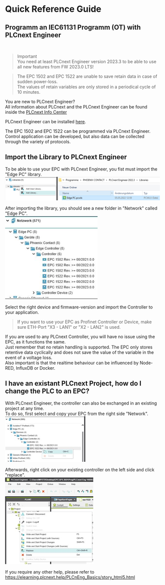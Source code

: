 # Quick Reference Guide<br>

## Programm an IEC61131 Programm (OT) with PLCnext Engineer
<BR>

>Important <br>
You need at least PLCnext Engineer version 2023.3 to be able to  use all new features from FW 2023.0 LTS!

>The EPC 1502 and EPC 1522 are unable to save retain data in case of sudden power-loss. <br> The values of retain variables are only stored in a periodical cycle of 10 minutes.

You are new to PLCnext Engineer? <br>
All information about PLCnext and the PLCnext Engineer can be found inside the [PLCnext Info Center](https://www.plcnext.help/te/Where_to_start/PLCnext_Beginners_Guide.htm) <br>

PLCnext Engineer can be installed [here](https://www.phoenixcontact.com/de-de/produkte/programmier-software-plcnext-engineer-1046008). <br>

The EPC 1502 and EPC 1522 can be programmed via PLCnext Engineer. Control application can be developed, but also data can be collected through the variety of protocols.

## Import the Library to PLCnext Engineer
To be able to use your EPC with PLCnext Engineer, you fist must import the "Edge PC" library. <br>
![Engineer_Import](/FW_2022/images/Engineer_Import.JPG) <br>

After importing the library, you should see a new folder in "Network" called "Edge PC".  <br>
![Engineer_Network](/FW_2023/images/Engineer23_2.jpg) <br>

Select the right device and firmware-version and import the Controller to your application.

> If you want to use your EPC as Profinet Controller or Device, make sure ETH-Port "X3 - LAN1" or "X2 - LAN2" is used.

If you are used to any PLCnext Controller, you will have no issue using the EPC, as it functions the same. <br>
Just remember that no retain handling is supported. The EPC only stores retentive data cyclically and does not save the value of the variable in the event of a voltage loss. <br>
Also important is that the realtime behaviour can be influenced by Node-RED, InfluxDB or Docker. <br>

## I have an existant PLCnext Project, how do I change the PLC to an EPC?

With PLCnext Engineer, the controller can also be exchanged in an existing project at any time. <br>
To do so, first select and copy your EPC from the right side "Network". <br>
![Engineer_Switch1](/FW_2022/images/Engineer_Switch1.JPG) <br>

Afterwards, right click on your existing controller on the left side and click "replace". <br>
![Engineer_Switch2](/FW_2022/images/Engineer_Switch2.JPG) <br>

If you require any other help, please refer to https://elearning.plcnext.help/PLCnEng_Basics/story_html5.html <BR>